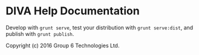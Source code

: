 DIVA Help Documentation
=======================

Develop with `grunt serve`, test your distribution with `grunt serve:dist`, and publish with `grunt publish`.

Copyright (c) 2016 Group 6 Technologies Ltd.
